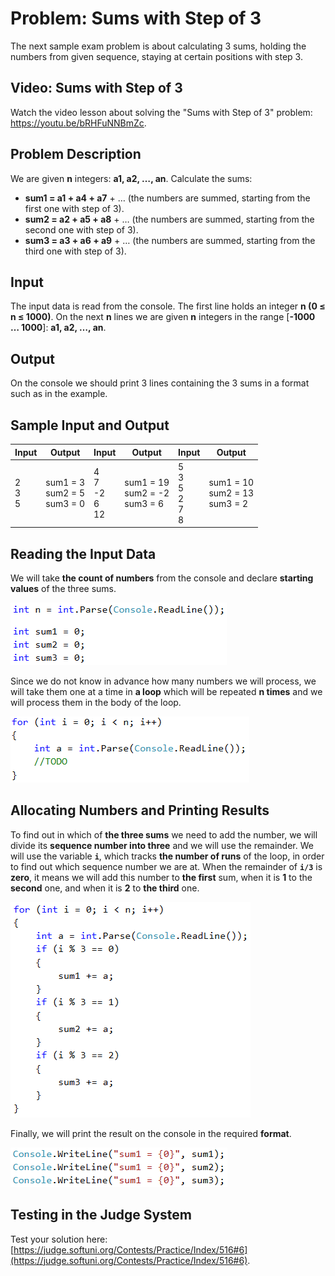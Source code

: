 # Problem: Sums with Step of 3

The next sample exam problem is about calculating 3 sums, holding the numbers from given sequence, staying at certain positions with step 3.

## Video: Sums with Step of 3

Watch the video lesson about solving the "Sums with Step of 3" problem: https://youtu.be/bRHFuNNBmZc.

## Problem Description

We are given **n** integers: **a1, a2, …, an**. Calculate the sums:
 - **sum1 = a1 + a4 + a7** + … (the numbers are summed, starting from the first one with step of 3).
 - **sum2 = a2 + a5 + a8** + … (the numbers are summed, starting from the second one with step of 3).
 - **sum3 = a3 + a6 + a9** + … (the numbers are summed, starting from the third one with step of 3).

## Input

The input data is read from the console. The first line holds an integer **n (0 ≤ n ≤ 1000)**. On the next **n** lines we are given **n** integers in the range [**-1000 … 1000**]: **a1, a2, …, an**.

## Output

On the console we should print 3 lines containing the 3 sums in a format such as in the example.

## Sample Input and Output

| Input | Output | Input | Output | Input | Output |
| --- | --- | --- | --- | --- | --- |
|2<br>3<br>5<br>|sum1 = 3<br>sum2 = 5<br>sum3 = 0|4<br>7<br>-2<br>6<br>12|sum1 = 19<br>sum2 = -2<br>sum3 = 6|5<br>3<br>5<br>2<br>7<br>8|sum1 = 10<br>sum2 = 13<br>sum3 = 2| 

## Reading the Input Data

We will take **the count of numbers** from the console and declare **starting values** of the three sums.

![](/assets/chapter-8-1-images/07.Sums-Step-3-01.png)

Since we do not know in advance how many numbers we will process, we will take them one at a time in **a loop** which will be repeated **n times** and we will process them in the body of the loop.

![](/assets/chapter-8-1-images/07.Sums-Step-3-02.png)

## Allocating Numbers and Printing Results

To find out in which of **the three sums** we need to add the number, we will divide its **sequence number into three** and we will use the remainder. We will use the variable **`i`**, which tracks **the number of runs** of the loop, in order to find out which sequence number we are at. When the remainder of **`i/3`** is **zero**, it means we will add this number to **the first** sum, when it is **1** to the **second** one, and when it is **2** to **the third** one.

![](/assets/chapter-8-1-images/07.Sums-Step-3-03.png)

Finally, we will print the result on the console in the required **format**.

![](/assets/chapter-8-1-images/07.Sums-Step-3-04.png)

## Testing in the Judge System

Test your solution here: [https://judge.softuni.org/Contests/Practice/Index/516#6](https://judge.softuni.org/Contests/Practice/Index/516#6).

